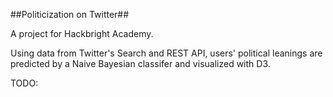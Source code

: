 ##Politicization on Twitter##

A project for Hackbright Academy.

Using data from Twitter's Search and REST API, users' political leanings are predicted by a Naive Bayesian classifer and visualized with D3.

TODO:
